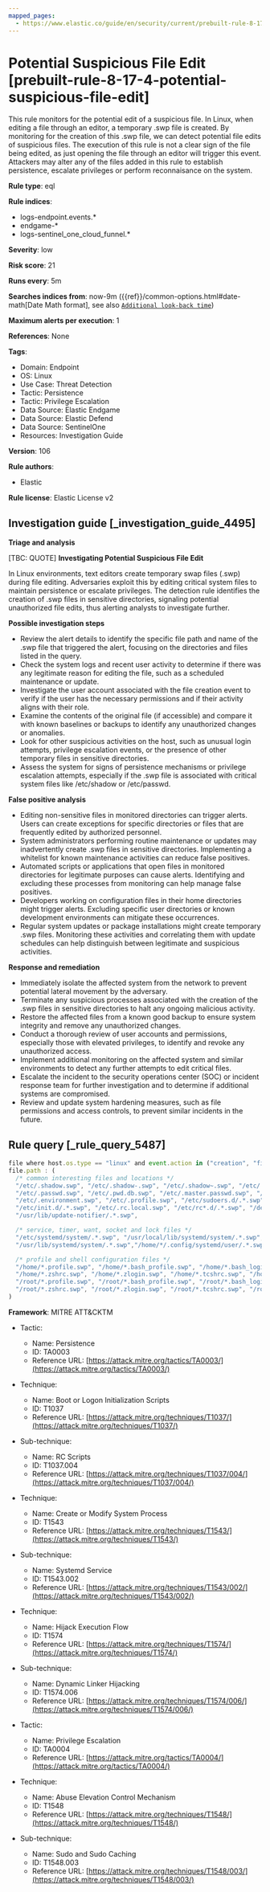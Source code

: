 ```yaml
---
mapped_pages:
  - https://www.elastic.co/guide/en/security/current/prebuilt-rule-8-17-4-potential-suspicious-file-edit.html
---
```


# Potential Suspicious File Edit [prebuilt-rule-8-17-4-potential-suspicious-file-edit]

This rule monitors for the potential edit of a suspicious file. In Linux, when editing a file through an editor, a temporary .swp file is created. By monitoring for the creation of this .swp file, we can detect potential file edits of suspicious files. The execution of this rule is not a clear sign of the file being edited, as just opening the file through an editor will trigger this event. Attackers may alter any of the files added in this rule to establish persistence, escalate privileges or perform reconnaisance on the system.

**Rule type**: eql

**Rule indices**:

* logs-endpoint.events.*
* endgame-*
* logs-sentinel_one_cloud_funnel.*

**Severity**: low

**Risk score**: 21

**Runs every**: 5m

**Searches indices from**: now-9m ({{ref}}/common-options.html#date-math[Date Math format], see also [`Additional look-back time`](docs-content://solutions/security/detect-and-alert/create-detection-rule.md#rule-schedule))

**Maximum alerts per execution**: 1

**References**: None

**Tags**:

* Domain: Endpoint
* OS: Linux
* Use Case: Threat Detection
* Tactic: Persistence
* Tactic: Privilege Escalation
* Data Source: Elastic Endgame
* Data Source: Elastic Defend
* Data Source: SentinelOne
* Resources: Investigation Guide

**Version**: 106

**Rule authors**:

* Elastic

**Rule license**: Elastic License v2

## Investigation guide [_investigation_guide_4495]

**Triage and analysis**

[TBC: QUOTE]
**Investigating Potential Suspicious File Edit**

In Linux environments, text editors create temporary swap files (.swp) during file editing. Adversaries exploit this by editing critical system files to maintain persistence or escalate privileges. The detection rule identifies the creation of .swp files in sensitive directories, signaling potential unauthorized file edits, thus alerting analysts to investigate further.

**Possible investigation steps**

* Review the alert details to identify the specific file path and name of the .swp file that triggered the alert, focusing on the directories and files listed in the query.
* Check the system logs and recent user activity to determine if there was any legitimate reason for editing the file, such as a scheduled maintenance or update.
* Investigate the user account associated with the file creation event to verify if the user has the necessary permissions and if their activity aligns with their role.
* Examine the contents of the original file (if accessible) and compare it with known baselines or backups to identify any unauthorized changes or anomalies.
* Look for other suspicious activities on the host, such as unusual login attempts, privilege escalation events, or the presence of other temporary files in sensitive directories.
* Assess the system for signs of persistence mechanisms or privilege escalation attempts, especially if the .swp file is associated with critical system files like /etc/shadow or /etc/passwd.

**False positive analysis**

* Editing non-sensitive files in monitored directories can trigger alerts. Users can create exceptions for specific directories or files that are frequently edited by authorized personnel.
* System administrators performing routine maintenance or updates may inadvertently create .swp files in sensitive directories. Implementing a whitelist for known maintenance activities can reduce false positives.
* Automated scripts or applications that open files in monitored directories for legitimate purposes can cause alerts. Identifying and excluding these processes from monitoring can help manage false positives.
* Developers working on configuration files in their home directories might trigger alerts. Excluding specific user directories or known development environments can mitigate these occurrences.
* Regular system updates or package installations might create temporary .swp files. Monitoring these activities and correlating them with update schedules can help distinguish between legitimate and suspicious activities.

**Response and remediation**

* Immediately isolate the affected system from the network to prevent potential lateral movement by the adversary.
* Terminate any suspicious processes associated with the creation of the .swp files in sensitive directories to halt any ongoing malicious activity.
* Restore the affected files from a known good backup to ensure system integrity and remove any unauthorized changes.
* Conduct a thorough review of user accounts and permissions, especially those with elevated privileges, to identify and revoke any unauthorized access.
* Implement additional monitoring on the affected system and similar environments to detect any further attempts to edit critical files.
* Escalate the incident to the security operations center (SOC) or incident response team for further investigation and to determine if additional systems are compromised.
* Review and update system hardening measures, such as file permissions and access controls, to prevent similar incidents in the future.


## Rule query [_rule_query_5487]

```js
file where host.os.type == "linux" and event.action in ("creation", "file_create_event") and file.extension == "swp" and
file.path : (
  /* common interesting files and locations */
  "/etc/.shadow.swp", "/etc/.shadow-.swp", "/etc/.shadow~.swp", "/etc/.gshadow.swp", "/etc/.gshadow-.swp",
  "/etc/.passwd.swp", "/etc/.pwd.db.swp", "/etc/.master.passwd.swp", "/etc/.spwd.db.swp", "/etc/security/.opasswd.swp",
  "/etc/.environment.swp", "/etc/.profile.swp", "/etc/sudoers.d/.*.swp", "/etc/ld.so.conf.d/.*.swp",
  "/etc/init.d/.*.swp", "/etc/.rc.local.swp", "/etc/rc*.d/.*.swp", "/dev/shm/.*.swp", "/etc/update-motd.d/.*.swp",
  "/usr/lib/update-notifier/.*.swp",

  /* service, timer, want, socket and lock files */
  "/etc/systemd/system/.*.swp", "/usr/local/lib/systemd/system/.*.swp", "/lib/systemd/system/.*.swp",
  "/usr/lib/systemd/system/.*.swp","/home/*/.config/systemd/user/.*.swp", "/run/.*.swp", "/var/run/.*.swp/",

  /* profile and shell configuration files */
  "/home/*.profile.swp", "/home/*.bash_profile.swp", "/home/*.bash_login.swp", "/home/*.bashrc.swp", "/home/*.bash_logout.swp",
  "/home/*.zshrc.swp", "/home/*.zlogin.swp", "/home/*.tcshrc.swp", "/home/*.kshrc.swp", "/home/*.config.fish.swp",
  "/root/*.profile.swp", "/root/*.bash_profile.swp", "/root/*.bash_login.swp", "/root/*.bashrc.swp", "/root/*.bash_logout.swp",
  "/root/*.zshrc.swp", "/root/*.zlogin.swp", "/root/*.tcshrc.swp", "/root/*.kshrc.swp", "/root/*.config.fish.swp"
)
```

**Framework**: MITRE ATT&CKTM

* Tactic:

    * Name: Persistence
    * ID: TA0003
    * Reference URL: [https://attack.mitre.org/tactics/TA0003/](https://attack.mitre.org/tactics/TA0003/)

* Technique:

    * Name: Boot or Logon Initialization Scripts
    * ID: T1037
    * Reference URL: [https://attack.mitre.org/techniques/T1037/](https://attack.mitre.org/techniques/T1037/)

* Sub-technique:

    * Name: RC Scripts
    * ID: T1037.004
    * Reference URL: [https://attack.mitre.org/techniques/T1037/004/](https://attack.mitre.org/techniques/T1037/004/)

* Technique:

    * Name: Create or Modify System Process
    * ID: T1543
    * Reference URL: [https://attack.mitre.org/techniques/T1543/](https://attack.mitre.org/techniques/T1543/)

* Sub-technique:

    * Name: Systemd Service
    * ID: T1543.002
    * Reference URL: [https://attack.mitre.org/techniques/T1543/002/](https://attack.mitre.org/techniques/T1543/002/)

* Technique:

    * Name: Hijack Execution Flow
    * ID: T1574
    * Reference URL: [https://attack.mitre.org/techniques/T1574/](https://attack.mitre.org/techniques/T1574/)

* Sub-technique:

    * Name: Dynamic Linker Hijacking
    * ID: T1574.006
    * Reference URL: [https://attack.mitre.org/techniques/T1574/006/](https://attack.mitre.org/techniques/T1574/006/)

* Tactic:

    * Name: Privilege Escalation
    * ID: TA0004
    * Reference URL: [https://attack.mitre.org/tactics/TA0004/](https://attack.mitre.org/tactics/TA0004/)

* Technique:

    * Name: Abuse Elevation Control Mechanism
    * ID: T1548
    * Reference URL: [https://attack.mitre.org/techniques/T1548/](https://attack.mitre.org/techniques/T1548/)

* Sub-technique:

    * Name: Sudo and Sudo Caching
    * ID: T1548.003
    * Reference URL: [https://attack.mitre.org/techniques/T1548/003/](https://attack.mitre.org/techniques/T1548/003/)



